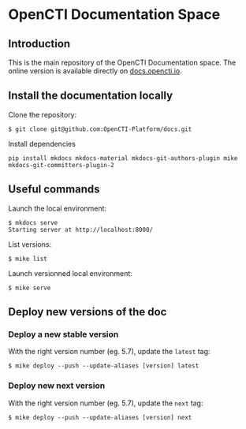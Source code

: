 # OpenCTI Documentation Space

## Introduction

This is the main repository of the OpenCTI Documentation space. The online version is available directly on [docs.opencti.io](https://docs.opencti.io).

## Install the documentation locally

Clone the repository:
```
$ git clone git@github.com:OpenCTI-Platform/docs.git
```

Install dependencies
```
pip install mkdocs mkdocs-material mkdocs-git-authors-plugin mike mkdocs-git-committers-plugin-2
```

## Useful commands

Launch the local environment:
```
$ mkdocs serve
Starting server at http://localhost:8000/
```

List versions:
```
$ mike list
```

Launch versionned local environment:
```
$ mike serve
```

## Deploy new versions of the doc

### Deploy a new stable version

With the right version number (eg. 5.7), update the `latest` tag:
```
$ mike deploy --push --update-aliases [version] latest
```

### Deploy new next version

With the right version number (eg. 5.7), update the `next` tag:
```
$ mike deploy --push --update-aliases [version] next
```